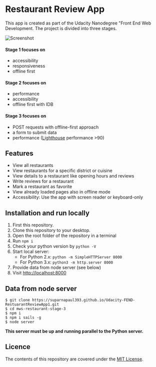 # Restaurant Review App

This app  is created as part of the Udacity Nanodegree "Front End Web Development. The project is divided into three stages.

![Screenshot](Screenshot.png)

#### Stage 1 focuses on 

- accessibility
- responsiveness
- offline first

#### Stage 2 focuses on

- performance
- accessibility
- offline first with IDB


#### Stage 3 focuses on 

- POST requests with offline-first approach
- a form to submit data
- performance ([Lighthouse](https://developers.google.com/web/tools/lighthouse/) performance >90)

## Features

- View all restaurants
- View restaurants for a specific district or cuisine
- View details to a restaurant like opening hours and reviews
- Write reviews for a restaurant
- Mark a restaurant as favorite
- View already loaded pages also in offline mode
- Accessibility: Use the app with screen reader or keyboard-only

## Installation and run locally

1. First this repository.
2. Clone this repository to your desktop.
3. Open the root folder of the repository in a terminal
4. Run `npm i`
5. Check your python version by `python -V`
6. Start local server:
	- For Python 2.x: `python -m SimpleHTTPServer 8000`
	- For Python 3.x: `python3 -m http.server 8000`
7. Provide data from node server (see below)
8. Visit [http://localhost:8000](http://localhost:8000)

## Data from node server

```
$ git clone https://suparnapaul393.github.io/Udacity-FEND-RestuarantReviewApp1.git
$ cd mws-restaurant-stage-3
$ npm i
$ npm i sails -g
$ node server
```

**This server must be up and running parallel to the Python server.**

## Licence

The contents of this repository are covered under the [MIT License](https://github.com/udacity/ud777-writing-readmes/blob/master/LICENSE).
